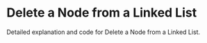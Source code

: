# Delete a Node from a Linked List

Detailed explanation and code for Delete a Node from a Linked List.
